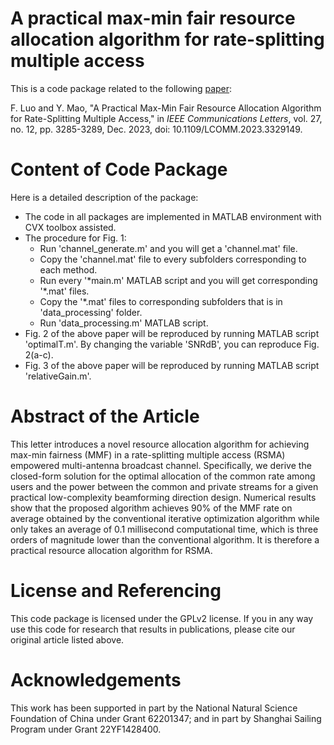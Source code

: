 # A practical max-min fair resource allocation algorithm for rate-splitting multiple access

This is a code package related to the following [paper](https://ieeexplore.ieee.org/document/10304220):

F. Luo and Y. Mao, "A Practical Max-Min Fair Resource Allocation Algorithm for Rate-Splitting Multiple Access," in _IEEE Communications Letters_, vol. 27, no. 12, pp. 3285-3289, Dec. 2023, doi: 10.1109/LCOMM.2023.3329149.

# Content of Code Package

Here is a detailed description of the package: 
- The code in all packages are implemented in MATLAB environment with CVX toolbox assisted. 
- The procedure for Fig. 1:
    - Run 'channel_generate.m' and you will get a 'channel.mat' file. 
    - Copy the 'channel.mat' file to every subfolders corresponding to each method.
    - Run every '\*main.m' MATLAB script and you will get corresponding '\*.mat' files.
    - Copy the '\*.mat' files to corresponding subfolders that is in 'data_processing' folder.
    - Run 'data_processing.m' MATLAB script.
- Fig. 2 of the above paper will be reproduced by running MATLAB script 'optimalT.m'. By changing the variable 'SNRdB', you can reproduce Fig. 2(a-c). 
- Fig. 3 of the above paper will be reproduced by running MATLAB script 'relativeGain.m'.

# Abstract of the Article

This letter introduces a novel resource allocation algorithm for achieving max-min fairness (MMF) in a rate-splitting multiple access (RSMA) empowered multi-antenna broadcast channel. Specifically, we derive the closed-form solution for the optimal allocation of the common rate among users and the power between the common and private streams for a given practical low-complexity beamforming direction design. Numerical results show that the proposed algorithm achieves 90% of the MMF rate on average obtained by the conventional iterative optimization algorithm while only takes an average of 0.1 millisecond computational time, which is three orders of magnitude lower than the conventional algorithm. It is therefore a practical resource allocation algorithm for RSMA.

# License and Referencing
This code package is licensed under the GPLv2 license. If you in any way use this code for research that results in publications, please cite our original article listed above.

# Acknowledgements

This work has been supported in part by the National Natural Science Foundation of China under Grant 62201347; and in part by Shanghai Sailing Program under Grant 22YF1428400.